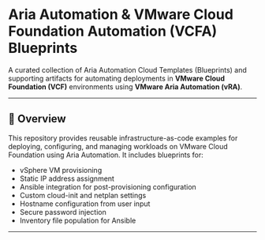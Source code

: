 # Aria Automation & VMware Cloud Foundation Automation (VCFA) Blueprints

A curated collection of Aria Automation Cloud Templates (Blueprints) and supporting artifacts for automating deployments in **VMware Cloud Foundation (VCF)** environments using **VMware Aria Automation (vRA)**.

---

## 🚀 Overview

This repository provides reusable infrastructure-as-code examples for deploying, configuring, and managing workloads on VMware Cloud Foundation using Aria Automation. It includes blueprints for:

- vSphere VM provisioning
- Static IP address assignment
- Ansible integration for post-provisioning configuration
- Custom cloud-init and netplan settings
- Hostname configuration from user input
- Secure password injection
- Inventory file population for Ansible

---
